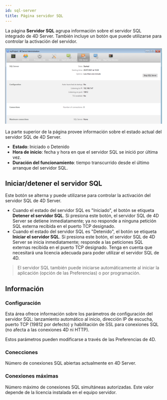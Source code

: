 ```yaml
---
id: sql-server
title: Página servidor SQL
---
```


La página **Servidor SQL** agrupa información sobre el servidor SQL integrado de 4D Server. También incluye un botón que puede utilizarse para controlar la activación del servidor.

![](../assets/en/Admin/server-admin-sql-page.png)

La parte superior de la página provee información sobre el estado actual del servidor SQL de 4D Server.

- **Estado**: Iniciado o Detenido
- **Hora de inicio**: fecha y hora en que el servidor SQL se inició por última vez.
- **Duración del funcionamiento**: tiempo transcurrido desde el último arranque del servidor SQL.

## Iniciar/detener el servidor SQL

Este botón se alterna y puede utilizarse para controlar la activación del servidor SQL de 4D Server.

- Cuando el estado del servidor SQL es "Iniciado", el botón se etiqueta **Detener el servidor SQL**. Si presiona este botón, el servidor SQL de 4D Server se detiene inmediatamente; ya no responde a ninguna petición SQL externa recibida en el puerto TCP designado.
- Cuando el estado del servidor SQL es "Detenido", el botón se etiqueta **Iniciar el servidor SQL**. Si presiona este botón, el servidor SQL de 4D Server se inicia inmediatamente; responde a las peticiones SQL externas recibida en el puerto TCP designado. Tenga en cuenta que necesitará una licencia adecuada para poder utilizar el servidor SQL de 4D.

> El servidor SQL también puede iniciarse automáticamente al iniciar la aplicación (opción de las Preferencias) o por programación.

## Información

### Configuración

Esta área ofrece información sobre los parámetros de configuración del servidor SQL: lanzamiento automático al inicio, dirección IP de escucha, puerto TCP (19812 por defecto) y habilitación de SSL para conexiones SQL (no afecta a las conexiones 4D ni HTTP).

Estos parámetros pueden modificarse a través de las Preferencias de 4D.

### Conecciones

Número de conexiones SQL abiertas actualmente en 4D Server.

### Conexiones máximas

Número máximo de conexiones SQL simultáneas autorizadas. Este valor depende de la licencia instalada en el equipo servidor.
